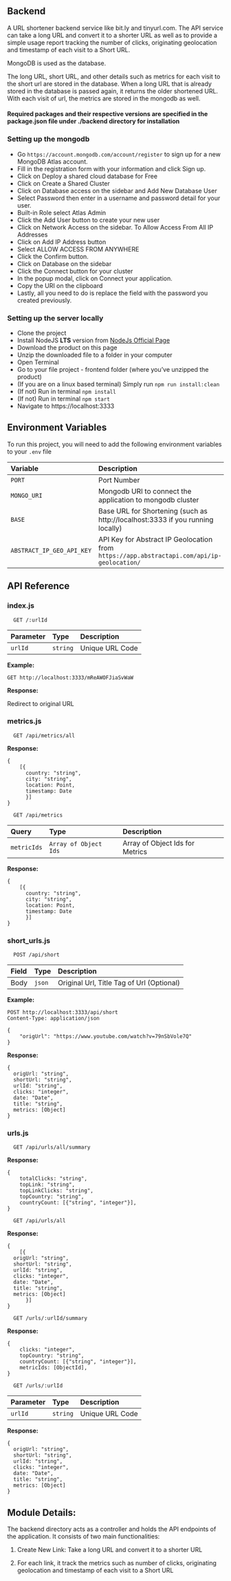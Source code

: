 ## Backend
A URL shortener backend service like bit.ly and tinyurl.com.
The API service can take a long URL and convert it to a shorter URL as well as to provide a simple usage report tracking the number of clicks, originating geolocation and timestamp of each visit to a Short URL.

MongoDB is used as the database. 

The long URL, short URL, and other details such as metrics for each visit to the short url are stored in the database. When a long URL that is already stored in the database is passed again, it returns the older shortened URL. With each visit of url, the metrics are stored in the mongodb as well.

#### Required packages and their respective versions are specified in the package.json file under ./backend directory for installation

### Setting up the mongodb
- Go `https://account.mongodb.com/account/register` to sign up for a new MongoDB Atlas account.
- Fill in the registration form with your information and click Sign up.
- Click on Deploy a shared cloud database for Free
- Click on Create a Shared Cluster
- Click on Database access on the sidebar and Add New Database User
- Select Password then enter in a username and password detail for your user.
- Built-in Role select Atlas Admin
- Click the Add User button to create your new user
- Click on Network Access on the sidebar. To Allow Access From All IP Addresses
- Click on Add IP Address button
- Select ALLOW ACCESS FROM ANYWHERE
- Click the Confirm button.
- Click on Database on the sidebar
- Click the Connect button for your cluster
- In the popup modal, click on Connect your application.
- Copy the URI on the clipboard
- Lastly, all you need to do is replace the <password> field with the password you created previously.

### Setting up the server locally
- Clone the project
- Install NodeJS **LTS** version from <a href="https://nodejs.org/en/download/">NodeJs Official Page</a>
- Download the product on this page
- Unzip the downloaded file to a folder in your computer
- Open Terminal
- Go to your file project - frontend folder (where you’ve unzipped the product)
- (If you are on a linux based terminal) Simply run `npm run install:clean`
- (If not) Run in terminal `npm install`
- (If not) Run in terminal `npm start`
- Navigate to https://localhost:3333

## Environment Variables

To run this project, you will need to add the following environment variables to your `.env` file

| Variable                       | Description                                                                                |
| :----------------------------- | :----------------------------------------------------------------------------------------- |
| `PORT`                         | Port Number                                                                                |
| `MONGO_URI`                    | Mongodb URI to connect the application to mongodb cluster                                  |
| `BASE`                         | Base URL for Shortening (such as http://localhost:3333 if you running locally)             |
| `ABSTRACT_IP_GEO_API_KEY`      | API Key for Abstract IP Geolocation from `https://app.abstractapi.com/api/ip-geolocation/` |

## API Reference

### index.js

```http
  GET /:urlId
```

| Parameter    | Type     | Description     |
| :--------    | :------- | :-------------- |
| `urlId`      | `string` | Unique URL Code |

**Example:**

```http
GET http://localhost:3333/mReAWOFJiaSvWaW
```

**Response:**

Redirect to original URL

### metrics.js

```http
  GET /api/metrics/all
```

**Response:**
```
{
    [{
      country: "string",
      city: "string",
      location: Point,
      timestamp: Date
      }]
}
```

```http
  GET /api/metrics
```

| Query            | Type                  | Description                     |
| :--------------- | :-------------------- | :------------------------------ |
| `metricIds`      | `Array of Object Ids` | Array of Object Ids for Metrics |

**Response:**
```
{
    [{
      country: "string",
      city: "string",
      location: Point,
      timestamp: Date
      }]
}
```

### short_urls.js

```http
  POST /api/short
```

| Field | Type   | Description                               |
| :---- | :----- | :---------------------------------------- |
| Body  | `json` | Original Url, Title Tag of Url (Optional) |

**Example:**

```http
POST http://localhost:3333/api/short
Content-Type: application/json

{
    "origUrl": "https://www.youtube.com/watch?v=79nSbVole7Q"
}

```

**Response:**
```
{
  origUrl: "string",
  shortUrl: "string",
  urlId: "string",
  clicks: "integer",
  date: "Date",
  title: "string",
  metrics: [Object]
}
```

### urls.js
```http
  GET /api/urls/all/summary
```
**Response:**
```
{
    totalClicks: "string",
    topLink: "string",
    topLinkClicks: "string",
    topCountry: "string",
    countryCount: [{"string", "integer"}],
}
```

```http
  GET /api/urls/all
```
**Response:**
```
{
    [{
  origUrl: "string",
  shortUrl: "string",
  urlId: "string",
  clicks: "integer",
  date: "Date",
  title: "string",
  metrics: [Object]
      }]
}
```

```http
  GET /urls/:urlId/summary
```
**Response:**
```
{
    clicks: "integer",
    topCountry: "string",
    countryCount: [{"string", "integer"}],
    metricIds: [ObjectId],
}
```

```http
  GET /urls/:urlId
```

| Parameter    | Type     | Description     |
| :--------    | :------- | :-------------- |
| `urlId`      | `string` | Unique URL Code |

**Response:**
```
{
  origUrl: "string",
  shortUrl: "string",
  urlId: "string",
  clicks: "integer",
  date: "Date",
  title: "string",
  metrics: [Object]
}
```

## Module Details:
The backend directory acts as a controller and holds the API endpoints of the application. It consists of two main functionalities:

1. Create New Link: Take a long URL and convert it to a shorter URL

2. For each link, it track the metrics such as number of clicks, originating geolocation and timestamp of each visit to a Short URL